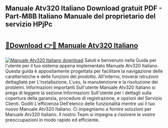 ## Manuale Atv320 Italiano Download gratuit PDF - Part-M8B Italiano Manuale del proprietario del servizio HPjPc

# <h2><a href="http://dfcmjl.blite.top/?on=Manuale+Atv320+Italiano">🔗Download 👉🔴 Manuale Atv320 Italiano</a></h2>

[![Manuale Atv320 Italiano download](https://i.imgur.com/lujVjoI.png)](http://dfcmjl.blite.top/?on=Manuale+Atv320+Italiano)
Saluti e benvenuto nella Guida per l'utente per il tuo sistema appena implementato Manuale Atv320 Italiano. Questa guida è appositamente progettata per facilitare la navigazione delle caratteristiche e delle funzioni del prodotto. All'interno, troverai istruzioni dettagliate per L'installazione, L'uso, la manutenzione e la risoluzione dei problemi. Informazioni importanti Sull'utente Manuale Atv320 Italiano si prega di leggere la sezione Informazioni Sull'utente per i dettagli sulla copertura della garanzia, procedure di registrazione, e opzioni del Servizio Clienti. Goditi L'efficienza Dell'elenco delle funzionalità mentre usi il tuo nuovo Manuale Atv320 Italiano. Ci impegniamo a fornire soluzioni per Manuale Atv320 Italiano. Il nostro Team si impegna a risolvere le vostre preoccupazioni in modo rapido ed efficiente.
